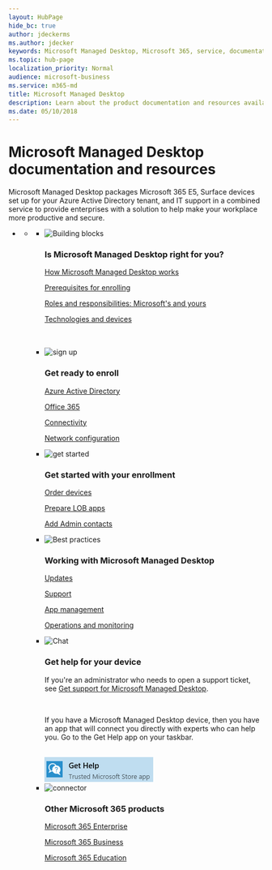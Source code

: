```yaml
---
layout: HubPage
hide_bc: true
author: jdeckerms
ms.author: jdecker
keywords: Microsoft Managed Desktop, Microsoft 365, service, documentation 
ms.topic: hub-page
localization_priority: Normal
audience: microsoft-business
ms.service: m365-md 
title: Microsoft Managed Desktop
description: Learn about the product documentation and resources available for Microsoft Managed Desktop.
ms.date: 05/10/2018
---
```

<div id="main" class="v2">
    <div class="container">
        <h1>Microsoft Managed Desktop documentation and resources</h1>
        <P>Microsoft Managed Desktop packages Microsoft 365 E5, Surface devices set up for your Azure Active Directory tenant, and IT support in a combined service to provide enterprises with a solution to help make your workplace more productive and secure.</p>
        <P></p>
        <ul class="pivots">
            <li>
                <a href="#home"></a>
                <ul id="home">
                    <li>
                        <a href="#home-all"></a>
                        <ul id="home-all" class="cardsF">
                            <li>
                                <div class="cardSize">
                                    <div class="cardPadding">
                                        <div class="card">
                                            <div class="cardImageOuter">
                                                <div class="cardImage">
                                                    <img src="https://docs.microsoft.com/office/media/icons/blocks-blue.svg" alt="Building blocks" />
                                                </div>
                                            </div>
                                            <div class="cardText">
                                                <h3>Is Microsoft Managed Desktop right for you?</h3>
                                                <P><a href="intro/how-managed-desktop-works.md">How Microsoft Managed Desktop works</a></p>
                                                <P><a href="intro/prerequisites.md">Prerequisites for enrolling</a></p>
                                                <P><a href="intro/roles-and-responsibilities.md">Roles and responsibilities: Microsoft's and yours</a></p>
                                                <P><a href="intro/technologies-and-devices.md">Technologies and devices</a></p>
                                                <p></p>
                                                <p></p>
                                                <br><br>
                                            </div>
                                        </div>
                                    </div>
                                </div>
                            </li>
                            <li>
                                <div class="cardSize">
                                    <div class="cardPadding">
                                        <div class="card">
                                            <div class="cardImageOuter">
                                                <div class="cardImage">
                                                    <img src="https://docs.microsoft.com/office/media/icons/sign-up-blue.svg" alt="sign up" />
                                                </div>
                                            </div>
                                            <div class="cardText">
                                                <h3>Get ready to enroll</h3>
                                                <P><a href="get-ready/index.md">Azure Active Directory</a></p>
                                                <P><a href="get-ready/index.md">Office 365</a></p>
                                                <P><a href="get-ready/index.md">Connectivity</a></p>
                                                <p><a href="get-ready/network.md">Network configuration</a></p>
                                        </div>
                                        </div>
                                    </div>
                                </div>
                            </li>
                            <li>
                                <div class="cardSize">
                                    <div class="cardPadding">
                                        <div class="card">
                                            <div class="cardImageOuter">
                                                <div class="cardImage">
                                                    <img src="https://docs.microsoft.com/office/media/icons/get-started-blue.svg" alt="get started" />
                                                </div>
                                            </div>
                                            <div class="cardText">
                                                <h3>Get started with your enrollment</h3>
                                                <P><a href="get-started/devices.md">Order devices</a></p>
                                                <P><a href="get-started/apps.md">Prepare LOB apps</a></p>
                                                <p><a href="get-started/add-admin-contacts.md">Add Admin contacts</a></p>
                                            </div>
                                        </div>
                                    </div>
                                </div>
                            </li> 
                            <li>
                                <div class="cardSize">
                                    <div class="cardPadding">
                                        <div class="card">
                                            <div class="cardImageOuter">
                                                <div class="cardImage">
                                                    <img src="https://docs.microsoft.com/office/media/icons/best-practices-blue.svg" alt="Best practices" />
                                                </div>
                                            </div>
                                            <div class="cardText">
                                                <h3>Working with Microsoft Managed Desktop</h3>
                                                <P><a href="working-with-managed-desktop/updates.md">Updates</a></p>
                                                <P><a href="working-with-managed-desktop/support.md">Support</a></p>
                                                <P><a href="working-with-managed-desktop/manage-apps.md">App management</a></p>
                                                <P><a href="working-with-managed-desktop/operations-and-monitoring.md">Operations and monitoring</a></p>
                                            </div>
                                        </div>
                                    </div>
                                </div>
                            </li> 
                            <li>
                                <div class="cardSize">
                                    <div class="cardPadding">
                                        <div class="card">
                                            <div class="cardImageOuter">
                                                <div class="cardImage">
                                                    <img src="https://docs.microsoft.com/office/media/icons/chat.svg" alt="Chat" />
                                                </div>
                                            </div>
                                            <div class="cardText">
                                                <h3>Get help for your device</h3>
                                                <p>If you're an administrator who needs to open a support ticket, see <a href="working-with-managed-desktop/support.md">Get support for Microsoft Managed Desktop</a>.</p><br>
                                                <p>If you have a Microsoft Managed Desktop device, then you have an app that will connect you directly with experts who can help you. Go to the <e>Get Help</e> app on your taskbar. </p><br>
                                                <img src="images/get-help.png" alt="Get Help" />
                                            </div>
                                        </div>
                                    </div>
                                </div>
                            </li>
                            <li>
                                <div class="cardSize">
                                            <div class="cardPadding">
                                                <div class="card">
                                                    <div class="cardImageOuter">
                                                        <div class="cardImage">
                                                            <img src="https://docs.microsoft.com/office/media/icons/connector-blue.svg" alt="connector" />
                                                        </div>
                                                    </div>
                                                    <div class="cardText">
                                                        <h3>Other Microsoft 365 products</h3>
                                                        <p><a href="https://docs.microsoft.com/microsoft-365/enterprise/">Microsoft 365 Enterprise</a></p>
                                                        <P><a href="https://docs.microsoft.com/microsoft-365/business/">Microsoft 365 Business</a></p>
                                                        <P><a href="https://docs.microsoft.com/education/">Microsoft 365 Education</a></p>
                                                    </div>
                                                </div>
                                            </div>
                                        </div>
                                    </li> 
                              </ul>
                            </li>
                       </ul>
                    </li>
                </ul>
            </li>
        </ul>
    </div>
</div>


